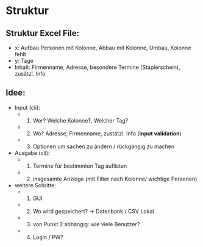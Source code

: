 # Struktur
## Struktur Excel File:
- x: Aufbau Personen mit Kolonne, Abbau mit Kolonne, Umbau, Kolonne fehlt
- y: Tage 
- Inhalt: Firmenname, Adresse, besondere Termine (Staplerschein), zusätzl. Info

## Idee:
- Input (cli): 
    - 1. Wer? Welche Kolonne?, Welcher Tag? 
    - 2. Wo? Adresse, Firmenname, zustätzl. Info (**input validation**)
    - 3. Optionen um sachen zu ändern / rückgängig zu machen
- Ausgabe (cli):
    - 1. Termine für bestimmten Tag auflisten
    - 2. insgesamte Anzeige (mit Filter nach Kolonne/ wichtige Personen)
- weitere Schritte:
    - 1. GUI
    - 2. Wo wird gespeichert? -> Datenbank / CSV Lokal
    - 3. von Punkt 2 abhängig: wie viele Benutzer?
    - 4. Login / PW?
    